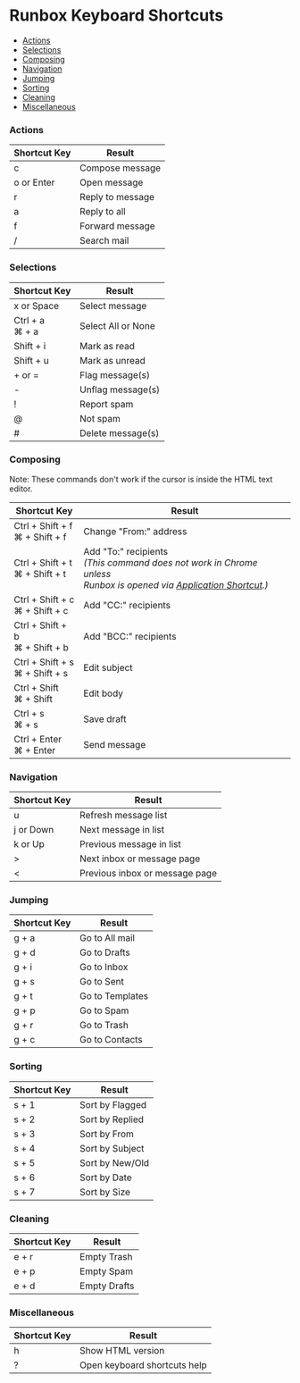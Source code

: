 # Runbox Keyboard Shortcuts

* [Actions](#actions)
* [Selections](#selections)
* [Composing](#composing)
* [Navigation](#navigation)
* [Jumping](#jumping)
* [Sorting](#sorting)
* [Cleaning](#cleaning)
* [Miscellaneous](#miscellaneous)

### Actions

Shortcut Key      | Result
----------------- | ----------------
c                 | Compose message
o or Enter        | Open message
r                 | Reply to message
a                 | Reply to all
f                 | Forward message
/                 | Search mail

### Selections

Shortcut Key       | Result
------------------ | ----------------
x or Space         | Select message
Ctrl + a<br>⌘ + a | Select All or None
Shift + i          | Mark as read
Shift + u          | Mark as unread
+ or =             | Flag message(s)
-                  | Unflag message(s)
!                  | Report spam
@                  | Not spam
#                  | Delete message(s)

### Composing

Note: These commands don't work if the cursor is inside the HTML text editor. 

Shortcut Key 					  | Result
--------------------------------- | ----------------------
Ctrl + Shift + f<br>⌘ + Shift + f | Change "From:" address
Ctrl + Shift + t<br>⌘ + Shift + t | Add "To:" recipients<br>*(This command does not work in Chrome unless<br>Runbox is opened via [Application Shortcut](https://support.google.com/chrome/answer/95710).)*
Ctrl + Shift + c<br>⌘ + Shift + c | Add "CC:" recipients
Ctrl + Shift + b<br>⌘ + Shift + b | Add "BCC:" recipients
Ctrl + Shift + s<br>⌘ + Shift + s | Edit subject
Ctrl + Shift<br>⌘ + Shift         | Edit body
Ctrl + s<br>⌘ + s                 | Save draft
Ctrl + Enter<br>⌘ + Enter         | Send message

### Navigation

Shortcut Key      | Result
----------------- | ----------------------
u                 | Refresh message list
j or Down         | Next message in list
k or Up           | Previous message in list
&#62;             | Next inbox or message page
&#60;             | Previous inbox or message page
 
### Jumping

Shortcut Key | Result
------------ | ---------------
g + a        | Go to All mail
g + d        | Go to Drafts
g + i        | Go to Inbox
g + s        | Go to Sent
g + t        | Go to Templates
g + p        | Go to Spam
g + r        | Go to Trash
g + c        | Go to Contacts

### Sorting

Shortcut Key | Result
------------ | ---------------
s + 1        | Sort by Flagged
s + 2        | Sort by Replied
s + 3        | Sort by From
s + 4        | Sort by Subject
s + 5        | Sort by New/Old
s + 6        | Sort by Date
s + 7        | Sort by Size
 
### Cleaning

Shortcut Key | Result
------------ | ---------------
e + r        | Empty Trash
e + p        | Empty Spam
e + d        | Empty Drafts
 
### Miscellaneous

Shortcut Key | Result
------------ | ---------------
h            | Show HTML version
?            | Open keyboard shortcuts help
